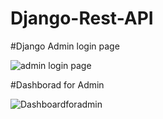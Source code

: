 # Django-Rest-API

#Django Admin login page

![admin login page](https://user-images.githubusercontent.com/58104706/121131107-f5b0b380-c84c-11eb-9d5a-a931be2e652d.png)

#Dashborad for Admin

![Dashboardforadmin](https://user-images.githubusercontent.com/58104706/121131543-94d5ab00-c84d-11eb-9c44-081a16c5c93e.png)

